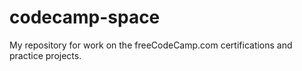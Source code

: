 # codecamp-space

My repository for work on the freeCodeCamp.com certifications and practice projects.
